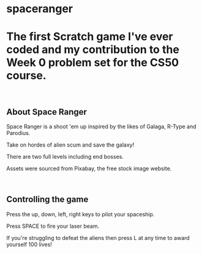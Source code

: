 # spaceranger
<h1>The first Scratch game I've ever coded and my contribution to the Week 0 problem set for the CS50 course.</h1>
&nbsp;
<h2>About Space Ranger</h2>
<p>Space Ranger is a shoot 'em up inspired by the likes of Galaga, R-Type and Parodius.</p>
<p>Take on hordes of alien scum and save the galaxy!</p>
<p>There are two full levels including end bosses.</p>
<p>Assets were sourced from Pixabay, the free stock image website.</p>
&nbsp;
<h2>Controlling the game</h2>
<p>Press the up, down, left, right keys to pilot your spaceship.</p>
<p>Press SPACE to fire your laser beam.</p>
<p>If you're struggling to defeat the aliens then press L at any time to award yourself 100 lives!</p>
